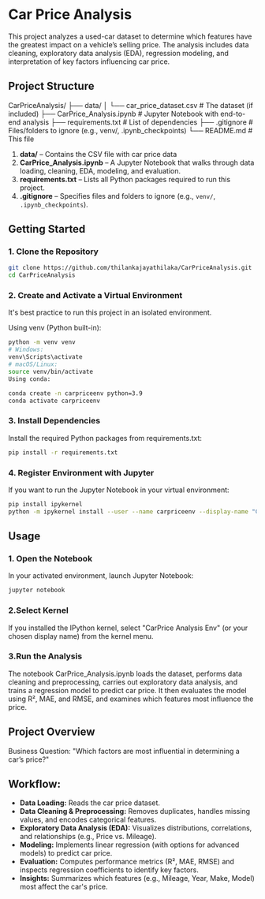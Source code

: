 # Car Price Analysis

This project analyzes a used-car dataset to determine which features have the greatest impact on a vehicle’s selling price. The analysis includes data cleaning, exploratory data analysis (EDA), regression modeling, and interpretation of key factors influencing car price.

## Project Structure

CarPriceAnalysis/
├── data/
│ └── car_price_dataset.csv # The dataset (if included)
├── CarPrice_Analysis.ipynb # Jupyter Notebook with end-to-end analysis
├── requirements.txt # List of dependencies
├── .gitignore # Files/folders to ignore (e.g., venv/, .ipynb_checkpoints)
└── README.md # This file

1. **data/** – Contains the CSV file with car price data
2. **CarPrice_Analysis.ipynb** – A Jupyter Notebook that walks through data loading, cleaning, EDA, modeling, and evaluation.
3. **requirements.txt** – Lists all Python packages required to run this project.
4. **.gitignore** – Specifies files and folders to ignore (e.g., `venv/`, `.ipynb_checkpoints`).

## Getting Started

### 1. Clone the Repository

```bash
git clone https://github.com/thilankajayathilaka/CarPriceAnalysis.git
cd CarPriceAnalysis
```

### 2. Create and Activate a Virtual Environment

It's best practice to run this project in an isolated environment.

Using venv (Python built-in):

```bash
python -m venv venv
# Windows:
venv\Scripts\activate
# macOS/Linux:
source venv/bin/activate
Using conda:
```

```bash
conda create -n carpriceenv python=3.9
conda activate carpriceenv
```

### 3. Install Dependencies

Install the required Python packages from requirements.txt:

```bash
pip install -r requirements.txt
```

### 4. Register Environment with Jupyter

If you want to run the Jupyter Notebook in your virtual environment:

```bash
pip install ipykernel
python -m ipykernel install --user --name carpriceenv --display-name "CarPrice Analysis Env"
```

## Usage

### 1. Open the Notebook

In your activated environment, launch Jupyter Notebook:

```bash
jupyter notebook
```

### 2.Select Kernel

If you installed the IPython kernel, select "CarPrice Analysis Env" (or your chosen display name) from the kernel menu.

### 3.Run the Analysis

The notebook CarPrice_Analysis.ipynb loads the dataset, performs data cleaning and preprocessing, carries out exploratory data analysis, and trains a regression model to predict car price. It then evaluates the model using R², MAE, and RMSE, and examines which features most influence the price.

## Project Overview

Business Question:
"Which factors are most influential in determining a car’s price?"

## Workflow:

- **Data Loading:** Reads the car price dataset.
- **Data Cleaning & Preprocessing:** Removes duplicates, handles missing values, and encodes categorical features.
- **Exploratory Data Analysis (EDA):** Visualizes distributions, correlations, and relationships (e.g., Price vs. Mileage).
- **Modeling:** Implements linear regression (with options for advanced models) to predict car price.
- **Evaluation:** Computes performance metrics (R², MAE, RMSE) and inspects regression coefficients to identify key factors.
- **Insights:** Summarizes which features (e.g., Mileage, Year, Make, Model) most affect the car's price.

